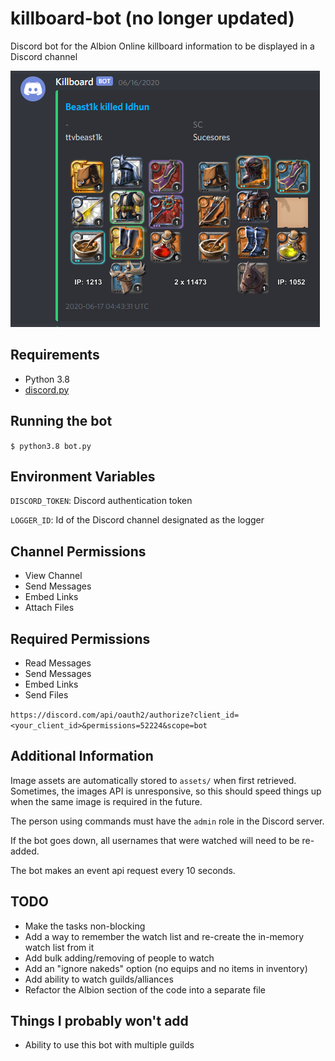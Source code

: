 # killboard-bot (no longer updated)
Discord bot for the Albion Online killboard information to be displayed in a Discord channel

![Example killboard embed](assets/killboard-example.png)

## Requirements
* Python 3.8
* [discord.py](https://discordpy.readthedocs.io/en/latest/intro.html#installing)

## Running the bot
```$ python3.8 bot.py```

## Environment Variables
`DISCORD_TOKEN`: Discord authentication token

`LOGGER_ID`: Id of the Discord channel designated as the logger

## Channel Permissions
* View Channel
* Send Messages
* Embed Links
* Attach Files

## Required Permissions
* Read Messages
* Send Messages
* Embed Links
* Send Files

`https://discord.com/api/oauth2/authorize?client_id=<your_client_id>&permissions=52224&scope=bot`

## Additional Information
Image assets are automatically stored to `assets/` when first retrieved. Sometimes, the images API is unresponsive, so this should speed things up when the same image is required in the future.

The person using commands must have the `admin` role in the Discord server.

If the bot goes down, all usernames that were watched will need to be re-added.

The bot makes an event api request every 10 seconds.

## TODO
* Make the tasks non-blocking
* Add a way to remember the watch list and re-create the in-memory watch list from it
* Add bulk adding/removing of people to watch
* Add an "ignore nakeds" option (no equips and no items in inventory)
* Add ability to watch guilds/alliances
* Refactor the Albion section of the code into a separate file

## Things I probably won't add
* Ability to use this bot with multiple guilds
